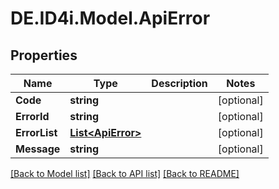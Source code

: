 # DE.ID4i.Model.ApiError
## Properties

Name | Type | Description | Notes
------------ | ------------- | ------------- | -------------
**Code** | **string** |  | [optional] 
**ErrorId** | **string** |  | [optional] 
**ErrorList** | [**List&lt;ApiError&gt;**](ApiError.md) |  | [optional] 
**Message** | **string** |  | [optional] 

[[Back to Model list]](../README.md#documentation-for-models) [[Back to API list]](../README.md#documentation-for-api-endpoints) [[Back to README]](../README.md)

